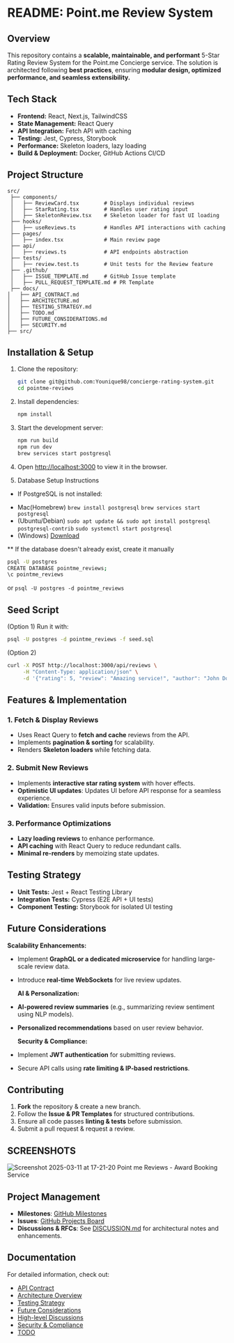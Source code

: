 # README: Point.me Review System

## **Overview**

This repository contains a **scalable, maintainable, and performant** 5-Star
Rating Review System for the Point.me Concierge service. The solution is
architected following **best practices**, ensuring **modular design, optimized
performance, and seamless extensibility.**

## **Tech Stack**

- **Frontend:** React, Next.js, TailwindCSS
- **State Management:** React Query
- **API Integration:** Fetch API with caching
- **Testing:** Jest, Cypress, Storybook
- **Performance:** Skeleton loaders, lazy loading
- **Build & Deployment:** Docker, GitHub Actions CI/CD

## **Project Structure**

```
src/
 ├── components/
 │   ├── ReviewCard.tsx        # Displays individual reviews
 │   ├── StarRating.tsx        # Handles user rating input
 │   ├── SkeletonReview.tsx    # Skeleton loader for fast UI loading
 ├── hooks/
 │   ├── useReviews.ts         # Handles API interactions with caching
 ├── pages/
 │   ├── index.tsx             # Main review page
 ├── api/
 │   ├── reviews.ts            # API endpoints abstraction
 ├── tests/
 │   ├── review.test.ts        # Unit tests for the Review feature
 ├── .github/
 │   ├── ISSUE_TEMPLATE.md     # GitHub Issue template
 │   ├── PULL_REQUEST_TEMPLATE.md # PR Template
 ├── docs/
│   ├── API_CONTRACT.md
│   ├── ARCHITECTURE.md
│   ├── TESTING_STRATEGY.md
│   ├── TODO.md
│   ├── FUTURE_CONSIDERATIONS.md
│   ├── SECURITY.md
├── src/
```

## **Installation & Setup**

1. Clone the repository:
   ```sh
   git clone git@github.com:Younique98/concierge-rating-system.git
   cd pointme-reviews
   ```
2. Install dependencies:
   ```sh
   npm install
   ```
3. Start the development server:
   ```sh
   npm run build
   npm run dev
   brew services start postgresql
   ```
4. Open [http://localhost:3000](http://localhost:3000) to view it in the
   browser.

5. Database Setup Instructions

- If PostgreSQL is not installed:

* Mac(Homebrew) `brew install postgresql` `brew services start postgresql`
* (Ubuntu/Debian) `sudo apt update && sudo apt install postgresql`
  `postgresql-contrib` `sudo systemctl start postgresql`
* (Windows) [Download](https://www.postgresql.org/download/)

\*\* If the database doesn't already exist, create it manually

```sh
psql -U postgres
CREATE DATABASE pointme_reviews;
\c pointme_reviews
```

or `psql -U postgres -d pointme_reviews`

## **Seed Script**

(Option 1) Run it with:

```sh
psql -U postgres -d pointme_reviews -f seed.sql

```

(Option 2)

```sh
curl -X POST http://localhost:3000/api/reviews \
     -H "Content-Type: application/json" \
     -d '{"rating": 5, "review": "Amazing service!", "author": "John Doe"}'
```

## **Features & Implementation**

### **1. Fetch & Display Reviews**

- Uses React Query to **fetch and cache** reviews from the API.
- Implements **pagination & sorting** for scalability.
- Renders **Skeleton loaders** while fetching data.

### **2. Submit New Reviews**

- Implements **interactive star rating system** with hover effects.
- **Optimistic UI updates**: Updates UI before API response for a seamless
  experience.
- **Validation:** Ensures valid inputs before submission.

### **3. Performance Optimizations**

- **Lazy loading reviews** to enhance performance.
- **API caching** with React Query to reduce redundant calls.
- **Minimal re-renders** by memoizing state updates.

## **Testing Strategy**

- **Unit Tests:** Jest + React Testing Library
- **Integration Tests:** Cypress (E2E API + UI tests)
- **Component Testing:** Storybook for isolated UI testing

## **Future Considerations**

**Scalability Enhancements:**

- Implement **GraphQL or a dedicated microservice** for handling large-scale
  review data.
- Introduce **real-time WebSockets** for live review updates.

  **AI & Personalization:**

- **AI-powered review summaries** (e.g., summarizing review sentiment using NLP
  models).
- **Personalized recommendations** based on user review behavior.

  **Security & Compliance:**

- Implement **JWT authentication** for submitting reviews.
- Secure API calls using **rate limiting & IP-based restrictions**.

## **Contributing**

1. **Fork** the repository & create a new branch.
2. Follow the **Issue & PR Templates** for structured contributions.
3. Ensure all code passes **linting & tests** before submission.
4. Submit a pull request & request a review.

## SCREENSHOTS

![Screenshot 2025-03-11 at 17-21-20 Point me Reviews - Award Booking Service](https://github.com/user-attachments/assets/7e39ab2c-8638-49ec-b723-80b2d86fcf68)

## **Project Management**

- **Milestones**:
  [GitHub Milestones](https://github.com/Younique98/concierge-rating-system/milestones?with_issues=no)
- **Issues**:
  [GitHub Projects Board](https://github.com/users/Younique98/projects/9/views/1)
- **Discussions & RFCs**: See [DISCUSSION.md](DISCUSSION.md) for architectural
  notes and enhancements.

## Documentation

For detailed information, check out:

- [API Contract](docs/API_CONTRACT.md)
- [Architecture Overview](docs/ARCHITECTURE.md)
- [Testing Strategy](docs/TESTING_STRATEGY.md)
- [Future Considerations](docs/FUTURE_CONSIDERATIONS.md)
- [High-level Discussions](docs/DISCUSSION.md)
- [Security & Compliance](docs/SECURITY.md)
- [TODO](docs/TODO.md)
